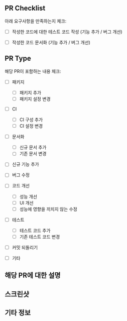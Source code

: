 ## PR Checklist
아래 요구사항을 만족하는지 체크:

- [ ] 작성한 코드에 대한 테스트 코드 작성 (기능 추가 / 버그 개선)
- [ ] 작성한 코드 문서화 (기능 추가 / 버그 개선)


## PR Type
해당 PR이 포함하는 내용 체크:

- [ ] 패키지
  - [ ] 패키지 추가
  - [ ] 패키지 설정 변경
- [ ] CI
  - [ ] CI 구성 추가
  - [ ] CI 설정 변경
- [ ] 문서화
  - [ ] 신규 문서 추가
  - [ ] 기존 문서 변경
- [ ] 신규 기능 추가
- [ ] 버그 수정
- [ ] 코드 개선
  - [ ] 성능 개선
  - [ ] UI 개선
  - [ ] 성능에 영향을 끼치지 않는 수정
- [ ] 테스트
  - [ ] 테스트 코드 추가
  - [ ] 기존 테스트 코드 변경
- [ ] 커밋 되돌리기
- [ ] 기타


## 해당 PR에 대한 설명


## 스크린샷


## 기타 정보